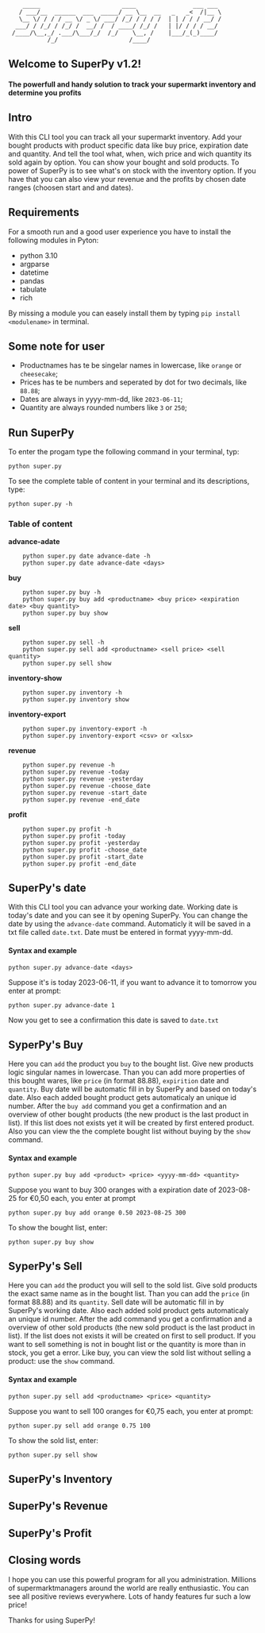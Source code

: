```
    _____                       ____                ___ ___   
   / ___/__  ______  ___  _____/ __ \__  __   _   _<  /|__ \  
   \__ \/ / / / __ \/ _ \/ ___/ /_/ / / / /  | | / / / __/ /  
  ___/ / /_/ / /_/ /  __/ /  / ____/ /_/ /   | |/ / / / __/   
 /____/\__,_/ .___/\___/_/  /_/    \__, /    |___/_(_)____/   
           /_/                    /____/
```

## Welcome to SuperPy v1.2!
#### The powerfull and handy solution to track your supermarkt inventory and determine you profits

## Intro
With this CLI tool you can track all your supermarkt inventory. Add your bought products with product specific data like buy price, expiration date and quantity. And tell the tool what, when, wich price and wich quantity its sold again by option. You can show your bought and sold products. To power of SuperPy is to see what's on stock with the inventory option. If you have that you can also view your revenue and the profits by chosen date ranges (choosen start and and dates).

## Requirements
For a smooth run and a good user experience you have to install the following modules in Pyton:
- python 3.10
- argparse
- datetime 
- pandas
- tabulate
- rich

By missing a module you can easely install them by typing `pip install <modulename>` in terminal.

## Some note for user
- Productnames has te be singelar names in lowercase, like `orange` or `cheesecake`;
- Prices has te be numbers and seperated by dot for two decimals, like `88.88`;
- Dates are always in yyyy-mm-dd, like `2023-06-11`;
- Quantity are always rounded numbers like `3` or `250`;

## Run SuperPy
To enter the progam type the following command in your terminal, typ:
```
python super.py
```
To see the complete table of content in your terminal and its descriptions, type:
```
python super.py -h
```
### Table of content
**advance-adate**
```
    python super.py date advance-date -h
    python super.py date advance-date <days>
```
**buy**
```
    python super.py buy -h
    python super.py buy add <productname> <buy price> <expiration date> <buy quantity>
    python super.py buy show
```
**sell**
```
    python super.py sell -h
    python super.py sell add <productname> <sell price> <sell quantity>
    python super.py sell show
```
**inventory-show**
```
    python super.py inventory -h
    python super.py inventory show
```
**inventory-export**
```
    python super.py inventory-export -h
    python super.py inventory-export <csv> or <xlsx>
```
**revenue**
```
    python super.py revenue -h
    python super.py revenue -today
    python super.py revenue -yesterday
    python super.py revenue -choose_date
    python super.py revenue -start_date
    python super.py revenue -end_date

``` 
**profit**
```
    python super.py profit -h
    python super.py profit -today
    python super.py profit -yesterday
    python super.py profit -choose_date
    python super.py profit -start_date
    python super.py profit -end_date
```


## SuperPy's date
With this CLI tool you can advance your working date. Working date is today's date and you can see it by opening SuperPy. You can change the date by using the `advance-date` command. Automaticly it will be saved in a txt file called `date.txt`.
Date must be entered in format yyyy-mm-dd.

#### Syntax and example
```
python super.py advance-date <days>
```
Suppose it's is today 2023-06-11, if you want to advance it to tomorrow you enter at prompt:
```
python super.py advance-date 1
```
Now you get to see a confirmation this date is saved to `date.txt`

## SyperPy's Buy
Here you can `add` the product you `buy` to the bought list. Give new products logic singular names in lowercase. Than you can add more properties of this bought wares, like `price` (in format 88.88), `expirition` date and `quantity`. Buy date will be automatic fill in by SuperPy and based on today's date. Also each added bought product gets automaticaly an unique id number. After the `buy add` command you get a confirmation and an overview of other bought products (the new product is the last product in list). If this list does not exists yet it will be created by first entered product. Also you can view the the complete bought list without buying by the `show` command.

#### Syntax and example
```
python super.py buy add <product> <price> <yyyy-mm-dd> <quantity>
```
Suppose you want to buy 300 oranges with a expiration date of 2023-08-25 for €0,50 each, you enter at prompt
```
python super.py buy add orange 0.50 2023-08-25 300
```
To show the bought list, enter:
```
python super.py buy show
```

## SyperPy's Sell
Here you can `add` the product you will sell to the sold list. Give sold products the exact same name as in the bought list. Than you can add the `price` (in format 88.88) and its `quantity`. Sell date will be automatic fill in by SuperPy's working date. Also each added sold product gets automaticaly an unique id number. After the add command you get a confirmation and a overview of other sold products (the new sold product is the last product in list). If the list does not exists it will be created on first to sell product. If you want to sell something is not in bought list or the quantity is more than in stock, you get a error. Like buy, you can view the sold list without selling a product: use the `show` command.

#### Syntax and example
```
python super.py sell add <productname> <price> <quantity>
```
Suppose you want to sell 100 oranges for €0,75 each, you enter at prompt:
```
python super.py sell add orange 0.75 100
```
To show the sold list, enter:
```
python super.py sell show
```
## SuperPy's Inventory

## SuperPy's Revenue

## SuperPy's Profit

## Closing words
I hope you can use this powerful program for all you administration. Millions of supermarktmanagers around the world are really enthusiastic. You can see all positive reviews everywhere. Lots of handy features fur such a low price!

Thanks for using SuperPy!








